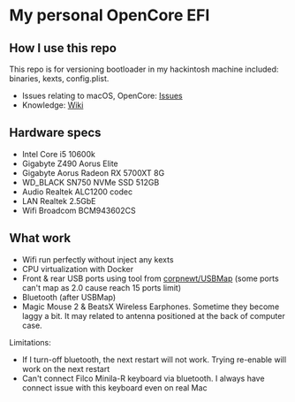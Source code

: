# My personal OpenCore EFI

## How I use this repo

This repo is for versioning bootloader in my hackintosh machine included: binaries, kexts, config.plist.

- Issues relating to macOS, OpenCore: [Issues](https://github.com/tuanht/hackintosh-10600k-z490-aorus-elite-5700xt/issues)
- Knowledge: [Wiki](https://github.com/tuanht/hackintosh-10600k-z490-aorus-elite-5700xt/wiki)

## Hardware specs

- Intel Core i5 10600k
- Gigabyte Z490 Aorus Elite
- Gigabyte Aorus Radeon RX 5700XT 8G
- WD_BLACK SN750 NVMe SSD 512GB
- Audio Realtek ALC1200 codec
- LAN Realtek 2.5GbE
- Wifi Broadcom BCM943602CS

## What work

- Wifi run perfectly without inject any kexts
- CPU virtualization with Docker
- Front & rear USB ports using tool from [corpnewt/USBMap](https://github.com/corpnewt/USBMap) (some ports can't map as 2.0 cause reach 15 ports limit)
- Bluetooth (after USBMap)
- Magic Mouse 2 & BeatsX Wireless Earphones. Sometime they become laggy a bit. It may related to antenna positioned at the back of computer case.

Limitations:
- If I turn-off bluetooth, the next restart will not work. Trying re-enable will work on the next restart
- Can't connect Filco Minila-R keyboard via bluetooth. I always have connect issue with this keyboard even on real Mac

